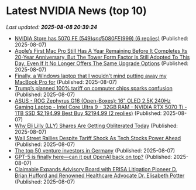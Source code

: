 # Latest NVIDIA News (top 10)
_Last updated: **2025-08-08 20:39:24**_

- [NVIDIA Store has 5070 FE ($549) and 5080 FE ($999) (6 replies)](https://slickdeals.net/f/18513958-nvidia-store-has-5070-fe-549-and-5080-fe-999) (Published: 2025-08-07)
- [Apple’s First Mac Pro Still Has A Year Remaining Before It Completes Its 20-Year Anniversary, But The Tower Form Factor Is Still Adopted To This Day, Even If It No Longer Offers The Same Upgrade Options](https://wccftech.com/first-mac-pro-is-now-19-years-old/) (Published: 2025-08-07)
- [Finally, a Windows laptop that I wouldn't mind putting away my MacBook Pro for](https://www.zdnet.com/article/finally-a-windows-laptop-that-i-wouldnt-mind-putting-away-my-macbook-pro-for/) (Published: 2025-08-07)
- [Trump’s planned 100% tariff on computer chips sparks confusion](https://www.pbs.org/newshour/economy/trumps-planned-100-tariff-on-computer-chips-sparks-confusion) (Published: 2025-08-07)
- [ASUS - ROG Zephyrus G16 (Open-Boxes): 16" OLED 2.5K 240Hz Gaming Laptop - Intel Core Ultra 9 - 32GB RAM - NVIDIA RTX 5070 Ti - 1TB SSD $2,194.99 Best Buy $2194.99 (2 replies)](https://slickdeals.net/f/18513913-asus-rog-zephyrus-g16-open-boxes-16-oled-2-5k-240hz-gaming-laptop-intel-core-ultra-9-32gb-ram-nvidia-rtx-5070-ti-1tb-ssd-2-194-99-best-buy-2194-99) (Published: 2025-08-07)
- [Why Eli Lilly (LLY) Shares Are Getting Obliterated Today](https://finance.yahoo.com/news/why-eli-lilly-lly-shares-193551296.html) (Published: 2025-08-07)
- [Wall Street Rallies Despite Tariff Shock As Tech Stocks Power Ahead](https://www.ibtimes.com/wall-street-rallies-despite-tariff-shock-tech-stocks-power-ahead-3780459) (Published: 2025-08-07)
- [The top 50 venture investors in Germany](https://www.cbinsights.com/research/top-investors-germany/) (Published: 2025-08-07)
- [GPT-5 is finally here—can it put OpenAI back on top?](https://fortune.com/2025/08/07/gpt-5-is-finally-here-can-it-put-openai-back-on-top/) (Published: 2025-08-07)
- [Claimable Expands Advisory Board with ERISA Litigation Pioneer D. Brian Hufford and Renowned Healthcare Advocate Dr. Elisabeth Potter](https://www.globenewswire.com/news-release/2025/08/07/3129569/0/en/Claimable-Expands-Advisory-Board-with-ERISA-Litigation-Pioneer-D-Brian-Hufford-and-Renowned-Healthcare-Advocate-Dr-Elisabeth-Potter.html) (Published: 2025-08-07)
